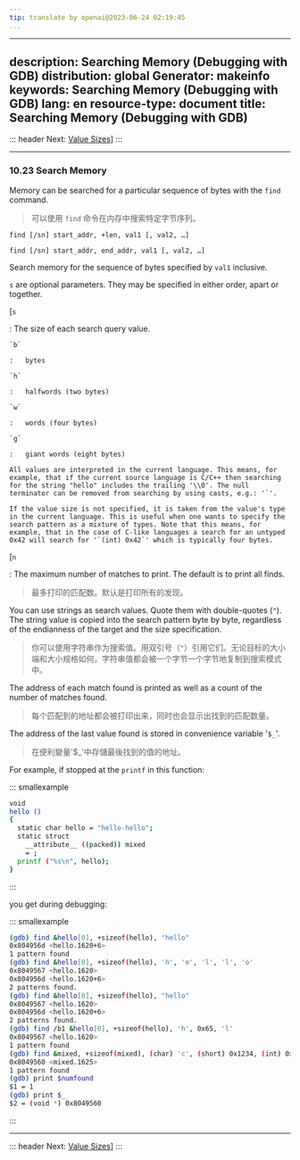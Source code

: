 ```yaml
---
tip: translate by openai@2023-06-24 02:19:45
...
```

---
description: Searching Memory (Debugging with GDB)
distribution: global
Generator: makeinfo
keywords: Searching Memory (Debugging with GDB)
lang: en
resource-type: document
title: Searching Memory (Debugging with GDB)
---
::: header
Next: [Value Sizes](Value-Sizes.html#Value-Sizes)]
:::

---

### 10.23 Search Memory


Memory can be searched for a particular sequence of bytes with the `find` command.

> 可以使用 `find` 命令在内存中搜索特定字节序列。

`find [/sn] start_addr, +len, val1 [, val2, …]`

`find [/sn] start_addr, end_addr, val1 [, val2, …]`

Search memory for the sequence of bytes specified by `val1` inclusive.

`s` are optional parameters. They may be specified in either order, apart or together.

[`s`

:   The size of each search query value.

```
`b`

:   bytes

`h`

:   halfwords (two bytes)

`w`

:   words (four bytes)

`g`

:   giant words (eight bytes)

All values are interpreted in the current language. This means, for example, that if the current source language is C/C++ then searching for the string "hello" includes the trailing '\\0'. The null terminator can be removed from searching by using casts, e.g.: '`'.

If the value size is not specified, it is taken from the value's type in the current language. This is useful when one wants to specify the search pattern as a mixture of types. Note that this means, for example, that in the case of C-like languages a search for an untyped 0x42 will search for '`(int) 0x42`' which is typically four bytes.
```

[`n`


:   The maximum number of matches to print. The default is to print all finds.

> 最多打印的匹配数。默认是打印所有的发现。


You can use strings as search values. Quote them with double-quotes (`"`). The string value is copied into the search pattern byte by byte, regardless of the endianness of the target and the size specification.

> 你可以使用字符串作为搜索值。用双引号（`"`）引用它们。无论目标的大小端和大小规格如何，字符串值都会被一个字节一个字节地复制到搜索模式中。


The address of each match found is printed as well as a count of the number of matches found.

> 每个匹配到的地址都会被打印出来，同时也会显示出找到的匹配数量。


The address of the last value found is stored in convenience variable '`$_`'.

> 在便利變量'$_'中存儲最後找到的值的地址。

For example, if stopped at the `printf` in this function:

::: smallexample

```bash
void
hello ()
{
  static char hello = "hello-hello";
  static struct 
    __attribute__ ((packed)) mixed
    = ;
  printf ("%s\n", hello);
}
```

:::

you get during debugging:

::: smallexample

```bash
(gdb) find &hello[0], +sizeof(hello), "hello"
0x804956d <hello.1620+6>
1 pattern found
(gdb) find &hello[0], +sizeof(hello), 'h', 'e', 'l', 'l', 'o'
0x8049567 <hello.1620>
0x804956d <hello.1620+6>
2 patterns found.
(gdb) find &hello[0], +sizeof(hello), "hello"
0x8049567 <hello.1620>
0x804956d <hello.1620+6>
2 patterns found.
(gdb) find /b1 &hello[0], +sizeof(hello), 'h', 0x65, 'l'
0x8049567 <hello.1620>
1 pattern found
(gdb) find &mixed, +sizeof(mixed), (char) 'c', (short) 0x1234, (int) 0x87654321
0x8049560 <mixed.1625>
1 pattern found
(gdb) print $numfound
$1 = 1
(gdb) print $_
$2 = (void *) 0x8049560
```

:::

---

::: header
Next: [Value Sizes](Value-Sizes.html#Value-Sizes)]
:::
